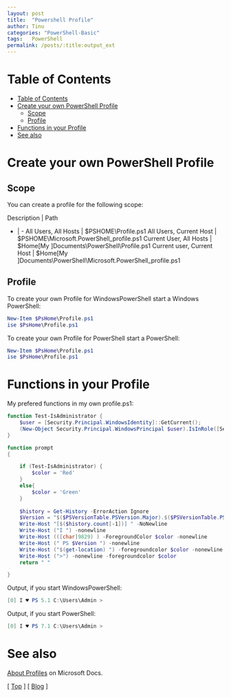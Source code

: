 ```yaml
---
layout: post
title:  "Powershell Profile"
author: Tinu
categories: "PowerShell-Basic"
tags:   PowerShell
permalink: /posts/:title:output_ext
---
```


# Table of Contents

- [Table of Contents](#table-of-contents)
- [Create your own PowerShell Profile](#create-your-own-powershell-profile)
  - [Scope](#scope)
  - [Profile](#profile)
- [Functions in your Profile](#functions-in-your-profile)
- [See also](#see-also)

# Create your own PowerShell Profile

## Scope

You can create a profile for the following scope:

Description | Path
- | -
All Users, All Hosts | $PSHOME\Profile.ps1
All Users, Current Host | $PSHOME\Microsoft.PowerShell_profile.ps1
Current User, All Hosts | $Home\[My ]Documents\PowerShell\Profile.ps1
Current user, Current Host | $Home\[My ]Documents\PowerShell\Microsoft.PowerShell_profile.ps1

## Profile

To create your own Profile for WindowsPowerShell start a Windows PowerShell:

````powershell
New-Item $PsHome\Profile.ps1
ise $PsHome\Profile.ps1
````

To create your own Profile for PowerShell start a PowerShell:

````powershell
New-Item $PsHome\Profile.ps1
ise $PsHome\Profile.ps1
````

# Functions in your Profile

My prefered functions in my own profile.ps1:

````powershell
function Test-IsAdministrator {
    $user = [Security.Principal.WindowsIdentity]::GetCurrent();
    (New-Object Security.Principal.WindowsPrincipal $user).IsInRole([Security.Principal.WindowsBuiltinRole]::Administrator)
}

function prompt
{

    if (Test-IsAdministrator) {
        $color = 'Red'
    }
    else{
        $color = 'Green'
    }
    
    $history = Get-History -ErrorAction Ignore
    $Version = "$($PSVersionTable.PSVersion.Major).$($PSVersionTable.PSVersion.Minor)"
    Write-Host "[$($history.count[-1])] " -NoNewline
    Write-Host ("I ") -nonewline
    Write-Host (([char]9829) ) -ForegroundColor $color -nonewline
    Write-Host (" PS $Version ") -nonewline
    Write-Host ("$(get-location) ") -foregroundcolor $color -nonewline
    Write-Host (">") -nonewline -foregroundcolor $color
    return " "

}
````

Output, if you start WindowsPowerShell:

````powershell
[0] I ♥ PS 5.1 C:\Users\Admin >
````

Output, if you start PowerShell:

````powershell
[0] I ♥ PS 7.1 C:\Users\Admin >
````

# See also

[About Profiles](https://docs.microsoft.com/en-us/powershell/module/microsoft.powershell.core/about/about_profiles?view=powershell-6) on Microsoft Docs.

[ [Top](#table-of-contents) ] [ [Blog](../categories.html) ]